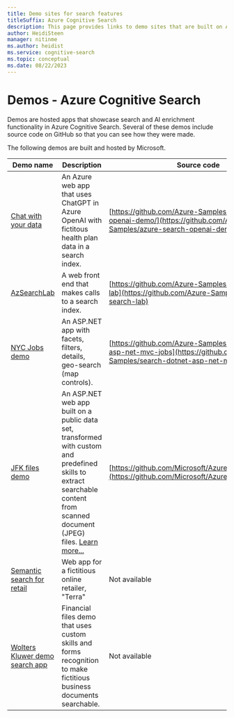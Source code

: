 ```yaml
---
title: Demo sites for search features
titleSuffix: Azure Cognitive Search
description: This page provides links to demo sites that are built on Azure Cognitive Search. Try a web app to see how search performs.
author: HeidiSteen
manager: nitinme
ms.author: heidist
ms.service: cognitive-search
ms.topic: conceptual
ms.date: 08/22/2023
---
```


# Demos - Azure Cognitive Search

Demos are hosted apps that showcase search and AI enrichment functionality in Azure Cognitive Search. Several of these demos include source code on GitHub so that you can see how they were made.

The following demos are built and hosted by Microsoft.

| Demo name | Description | Source code |
|-----------|------------ |-------------|
| [Chat with your data](https://entgptsearch.azurewebsites.net/) | An Azure web app that uses ChatGPT in Azure OpenAI with fictitous health plan data in a search index. | [https://github.com/Azure-Samples/azure-search-openai-demo/](https://github.com/Azure-Samples/azure-search-openai-demo/)  |
| [AzSearchLab](https://azuresearchlab.azurewebsites.net/) | A web front end that makes calls to a search index. | [https://github.com/Azure-Samples/azure-search-lab](https://github.com/Azure-Samples/azure-search-lab) |
| [NYC Jobs demo](https://azjobsdemo.azurewebsites.net/) | An ASP.NET app with facets, filters, details, geo-search (map controls). | [https://github.com/Azure-Samples/search-dotnet-asp-net-mvc-jobs](https://github.com/Azure-Samples/search-dotnet-asp-net-mvc-jobs) |
| [JFK files demo](https://jfk-demo-2019.azurewebsites.net/#/) | An ASP.NET web app built on a public data set, transformed with custom and predefined skills to extract searchable content from scanned document (JPEG) files. [Learn more...](https://www.microsoft.com/ai/ai-lab-jfk-files) | [https://github.com/Microsoft/AzureSearch_JFK_Files](https://github.com/Microsoft/AzureSearch_JFK_Files) |
| [Semantic search for retail](https://brave-meadow-0f59c9b1e.1.azurestaticapps.net/) | Web app for a fictitious online retailer, "Terra" | Not available |
| [Wolters Kluwer demo search app](https://wolterskluwereap.azurewebsites.net/) | Financial files demo that uses custom skills and forms recognition to make fictitious business documents searchable. | Not available |
